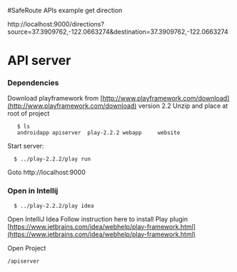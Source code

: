 #SafeRoute APIs
example get direction

http://localhost:9000/directions?source=37.3909762,-122.0663274&destination=37.3909762,-122.0663274

# API server

### Dependencies

Download playframework from [http://www.playframework.com/download](http://www.playframework.com/download) version 2.2
Unzip and place at root of project

```
   $ ls
   androidapp apiserver  play-2.2.2 webapp     website
```

Start server:

```
  $ ../play-2.2.2/play run
```

Goto http://localhost:9000

### Open in Intellij
```
  $ ../play-2.2.2/play idea
```
Open IntelliJ Idea
Follow instruction here to install Play plugin [https://www.jetbrains.com/idea/webhelp/play-framework.html](https://www.jetbrains.com/idea/webhelp/play-framework.html)

Open Project
```
/apiserver
```
